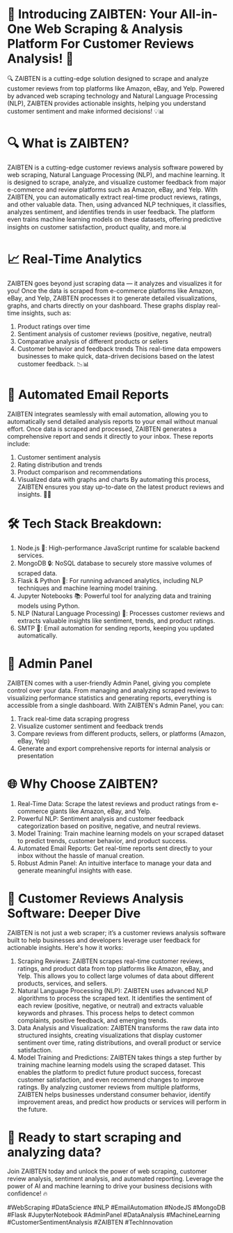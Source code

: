 # 🚀 Introducing ZAIBTEN: Your All-in-One Web Scraping & Analysis Platform For Customer Reviews Analysis! 🚀
🔍 ZAIBTEN is a cutting-edge solution designed to scrape and analyze customer reviews from top platforms like Amazon, eBay, and Yelp. Powered by advanced web scraping technology and Natural Language Processing (NLP), ZAIBTEN provides actionable insights, helping you understand customer sentiment and make informed decisions! 💡📊

# 🔍 What is ZAIBTEN?
ZAIBTEN is a cutting-edge customer reviews analysis software powered by web scraping, Natural Language Processing (NLP), and machine learning. It is designed to scrape, analyze, and visualize customer feedback from major e-commerce and review platforms such as Amazon, eBay, and Yelp.
With ZAIBTEN, you can automatically extract real-time product reviews, ratings, and other valuable data. Then, using advanced NLP techniques, it classifies, analyzes sentiment, and identifies trends in user feedback. The platform even trains machine learning models on these datasets, offering predictive insights on customer satisfaction, product quality, and more.📊

# 📈 Real-Time Analytics
ZAIBTEN goes beyond just scraping data — it analyzes and visualizes it for you! Once the data is scraped from e-commerce platforms like Amazon, eBay, and Yelp, ZAIBTEN processes it to generate detailed visualizations, graphs, and charts directly on your dashboard. These graphs display real-time insights, such as:
1.	Product ratings over time
2.	Sentiment analysis of customer reviews (positive, negative, neutral)
3.	Comparative analysis of different products or sellers
4.	Customer behavior and feedback trends
This real-time data empowers businesses to make quick, data-driven decisions based on the latest customer feedback. 📉📊

# 📧 Automated Email Reports
ZAIBTEN integrates seamlessly with email automation, allowing you to automatically send detailed analysis reports to your email without manual effort. Once data is scraped and processed, ZAIBTEN generates a comprehensive report and sends it directly to your inbox. These reports include:
1.	Customer sentiment analysis
2.	Rating distribution and trends
3.	Product comparison and recommendations
4.	Visualized data with graphs and charts
By automating this process, ZAIBTEN ensures you stay up-to-date on the latest product reviews and insights. 📧💼

# 🛠️ Tech Stack Breakdown:
1.	Node.js 🚀: High-performance JavaScript runtime for scalable backend services.
2.	MongoDB 🔒: NoSQL database to securely store massive volumes of scraped data.
3.	Flask & Python 🧠: For running advanced analytics, including NLP techniques and machine learning model training.
4.	Jupyter Notebooks 📚: Powerful tool for analyzing data and training models using Python.
5.	NLP (Natural Language Processing) 🌟: Processes customer reviews and extracts valuable insights like sentiment, trends, and product ratings.
6.	SMTP 📧: Email automation for sending reports, keeping you updated automatically.

# 💼 Admin Panel
ZAIBTEN comes with a user-friendly Admin Panel, giving you complete control over your data. From managing and analyzing scraped reviews to visualizing performance statistics and generating reports, everything is accessible from a single dashboard. With ZAIBTEN's Admin Panel, you can:
1.	Track real-time data scraping progress
2.	Visualize customer sentiment and feedback trends
3.	Compare reviews from different products, sellers, or platforms (Amazon, eBay, Yelp)
4.	Generate and export comprehensive reports for internal analysis or presentation

# 🌐 Why Choose ZAIBTEN?
1.	Real-Time Data: Scrape the latest reviews and product ratings from e-commerce giants like Amazon, eBay, and Yelp.
2.	Powerful NLP: Sentiment analysis and customer feedback categorization based on positive, negative, and neutral reviews.
3.	Model Training: Train machine learning models on your scraped dataset to predict trends, customer behavior, and product success.
4.	Automated Email Reports: Get real-time reports sent directly to your inbox without the hassle of manual creation.
5.	Robust Admin Panel: An intuitive interface to manage your data and generate meaningful insights with ease.

# 🧠 Customer Reviews Analysis Software: Deeper Dive
ZAIBTEN is not just a web scraper; it’s a customer reviews analysis software built to help businesses and developers leverage user feedback for actionable insights. Here's how it works:
1.	Scraping Reviews: ZAIBTEN scrapes real-time customer reviews, ratings, and product data from top platforms like Amazon, eBay, and Yelp. This allows you to collect large volumes of data about different products, services, and sellers.
2.	Natural Language Processing (NLP): ZAIBTEN uses advanced NLP algorithms to process the scraped text. It identifies the sentiment of each review (positive, negative, or neutral) and extracts valuable keywords and phrases. This process helps to detect common complaints, positive feedback, and emerging trends.
3.	Data Analysis and Visualization: ZAIBTEN transforms the raw data into structured insights, creating visualizations that display customer sentiment over time, rating distributions, and overall product or service satisfaction.
4.	Model Training and Predictions: ZAIBTEN takes things a step further by training machine learning models using the scraped dataset. This enables the platform to predict future product success, forecast customer satisfaction, and even recommend changes to improve ratings.
By analyzing customer reviews from multiple platforms, ZAIBTEN helps businesses understand consumer behavior, identify improvement areas, and predict how products or services will perform in the future.

# 🚀 Ready to start scraping and analyzing data?
Join ZAIBTEN today and unlock the power of web scraping, customer review analysis, sentiment analysis, and automated reporting. Leverage the power of AI and machine learning to drive your business decisions with confidence! 🔥

#WebScraping #DataScience #NLP #EmailAutomation #NodeJS #MongoDB #Flask #JupyterNotebook #AdminPanel #DataAnalysis #MachineLearning #CustomerSentimentAnalysis #ZAIBTEN #TechInnovation
